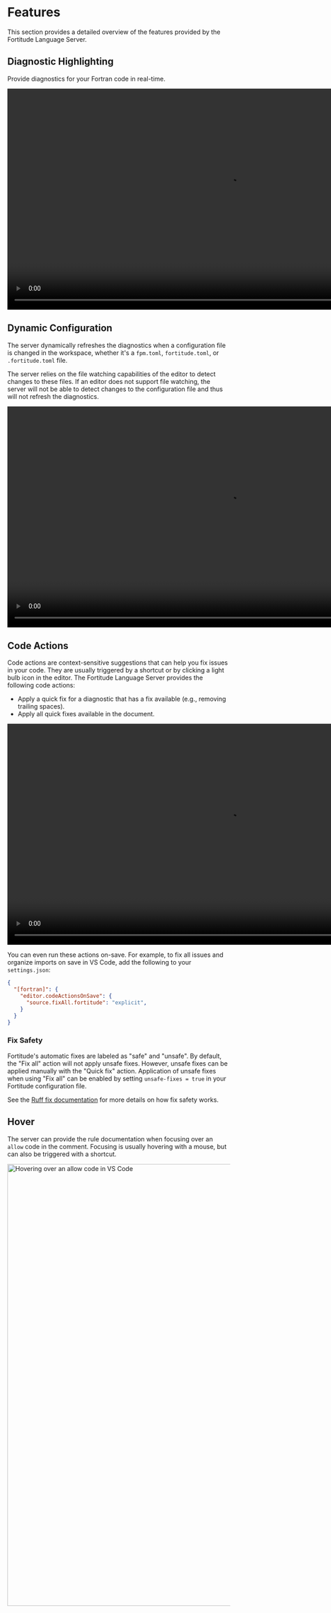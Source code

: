 # Features

This section provides a detailed overview of the features provided by the Fortitude Language Server.

## Diagnostic Highlighting

Provide diagnostics for your Fortran code in real-time.

<video autoplay loop muted width="1000">
    <source src="/assets/helix_recording.webm" type="video/webm">
    Editing a file in Helix. Download the <a href="/assets/helix_recording.webm">webm</a>.
</video>

## Dynamic Configuration

The server dynamically refreshes the diagnostics when a configuration file is changed in the
workspace, whether it's a `fpm.toml`, `fortitude.toml`, or `.fortitude.toml` file.

The server relies on the file watching capabilities of the editor to detect changes to these files.
If an editor does not support file watching, the server will not be able to detect
changes to the configuration file and thus will not refresh the diagnostics.

<video autoplay loop muted width="1000">
    <source src="/assets/dynamic_config_vscode.webm" type="video/webm">
    Dynamically reloading the config in VS Code. Download the <a href="/assets/dynamic_config_vscode.webm">webm</a>.
</video>

## Code Actions

Code actions are context-sensitive suggestions that can help you fix issues in your code. They are
usually triggered by a shortcut or by clicking a light bulb icon in the editor. The Fortitude Language
Server provides the following code actions:

- Apply a quick fix for a diagnostic that has a fix available (e.g., removing trailing spaces).
- Apply all quick fixes available in the document.

<video autoplay loop muted width="1000">
    <source src="/assets/helix_quickfix.webm" type="video/webm">
    Applying a quick fix in Helix. Download the <a href="/assets/helix_quickfix.webm">webm</a>.
</video>

You can even run these actions on-save. For example, to fix all issues and organize imports on save
in VS Code, add the following to your `settings.json`:

```json
{
  "[fortran]": {
    "editor.codeActionsOnSave": {
      "source.fixAll.fortitude": "explicit",
    }
  }
}
```

### Fix Safety

Fortitude's automatic fixes are labeled as "safe" and "unsafe". By default, the "Fix all" action will not
apply unsafe fixes. However, unsafe fixes can be applied manually with the "Quick fix" action.
Application of unsafe fixes when using "Fix all" can be enabled by setting `unsafe-fixes = true` in
your Fortitude configuration file.

<!-- TODO(peter): link to our own docs when we have this section -->
See the [Ruff fix documentation](https://docs.astral.sh/fortitude/linter/#fix-safety) for more details on
how fix safety works.

## Hover

The server can provide the rule documentation when focusing over an `allow` code in the comment.
Focusing is usually hovering with a mouse, but can also be triggered with a shortcut.

<img
src="/assets/hover_vscode.png"
alt="Hovering over an allow code in VS Code"
width="1000"
/>
